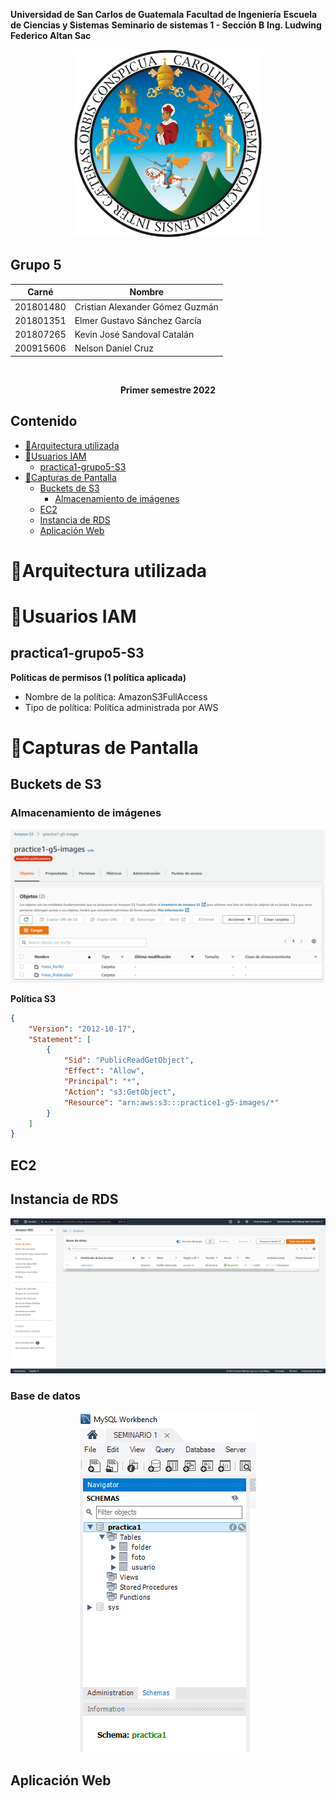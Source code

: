 **Universidad de San Carlos de Guatemala**
**Facultad de Ingeniería**
**Escuela de Ciencias y Sistemas**
**Seminario de sistemas 1 - Sección B**
**Ing. Ludwing Federico Altan Sac**

<p align="center"><img src="./img/USAC_logo.png" width="300" height="300"/></p>

<h2> Grupo 5 </h2> 

| Carné     | Nombre                            |
|-----------|-----------------------------------|
| 201801480 | Cristian Alexander Gómez Guzmán   |
| 201801351 | Elmer Gustavo Sánchez García      |
| 201807265 | Kevin José Sandoval Catalán       |
| 200915606 | Nelson Daniel Cruz                |

<br/>

**<p align="center">Primer semestre 2022</p>**

## Contenido
- [🔸Arquitectura utilizada](#arquitectura-utilizada)
- [🔸Usuarios IAM](#usuarios-iam)
  - [practica1-grupo5-S3](#practica1-grupo5-s3)
- [🔸Capturas de Pantalla](#capturas-de-pantalla)
  - [Buckets de S3](#buckets-de-s3)
    - [Almacenamiento de imágenes](#almacenamiento-de-imágenes)
  - [EC2](#ec2)
  - [Instancia de RDS](#instancia-de-rds)
  - [Aplicación Web](#aplicación-web)

# 🔸Arquitectura utilizada

# 🔸Usuarios IAM

## practica1-grupo5-S3

**Políticas de permisos (1 política aplicada)**
- Nombre de la política: AmazonS3FullAccess
- Tipo de política: Política administrada por AWS


# 🔸Capturas de Pantalla

## Buckets de S3

### Almacenamiento de imágenes
<p align="center"><img src="./img/bucket-images.png"/></p>

**Política S3**
```json
{
    "Version": "2012-10-17",
    "Statement": [
        {
            "Sid": "PublicReadGetObject",
            "Effect": "Allow",
            "Principal": "*",
            "Action": "s3:GetObject",
            "Resource": "arn:aws:s3:::practice1-g5-images/*"
        }
    ]
}
```

## EC2

## Instancia de RDS
<p align="center"><img src="./img/rds.png"/></p>

### Base de datos
<p align="center"><img src="./img/rds-db.png"/></p>

## Aplicación Web
